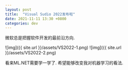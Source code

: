 ```yaml
---
layout: post
title:  "Visual Sudio 2022发布啦"
date: 2021-11-11 13:30 +0800
categories: dev
---
```


微软总是把握软件开发的最前沿方向.

![img]({{ site.url }}/assets/VS2022-1.png)
![img]({{ site.url }}/assets/VS2022-2.png)

看来ML.NET需要学一学了. 希望能够改变我对机器学习的看法.
